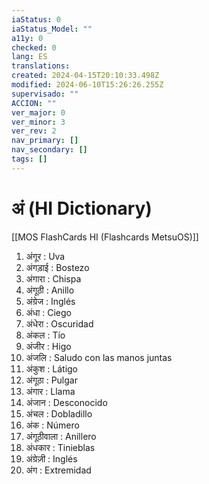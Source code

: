 ```yaml
---
iaStatus: 0
iaStatus_Model: ""
a11y: 0
checked: 0
lang: ES
translations: 
created: 2024-04-15T20:10:33.498Z
modified: 2024-06-10T15:26:26.255Z
supervisado: ""
ACCION: ""
ver_major: 0
ver_minor: 3
ver_rev: 2
nav_primary: []
nav_secondary: []
tags: []
---
```

# अं (HI Dictionary)

[[MOS FlashCards HI (Flashcards MetsuOS)]]

1. अंगूर : Uva
2. अंगड़ाई : Bostezo
3. अंगारा : Chispa
4. अंगूठी : Anillo
5. अंग्रेज : Inglés
6. अंधा : Ciego
7. अंधेरा : Oscuridad
8. अंकल : Tío
9. अंजीर : Higo
10. अंजलि : Saludo con las manos juntas
11. अंकुश : Látigo
12. अंगूठा : Pulgar
13. अंगार : Llama
14. अंजान : Desconocido
15. अंचल : Dobladillo
16. अंक : Número
17. अंगूठीवाला : Anillero
18. अंधकार : Tinieblas
19. अंग्रेज़ी : Inglés
20. अंग : Extremidad
